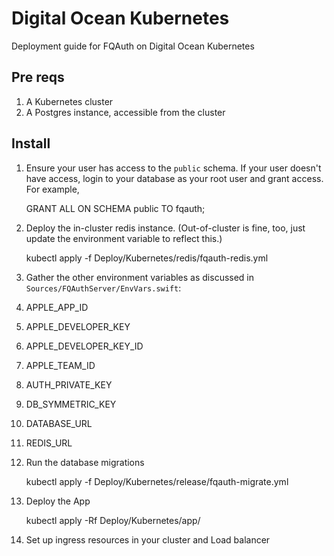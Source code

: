 # Digital Ocean Kubernetes

Deployment guide for FQAuth on Digital Ocean Kubernetes

## Pre reqs

1. A Kubernetes cluster
2. A Postgres instance, accessible from the cluster

## Install

1. Ensure your user has access to the `public` schema. If your user doesn't have access, login to your database as your root user and grant access. For example,

    GRANT ALL ON SCHEMA public TO fqauth;

2. Deploy the in-cluster redis instance. (Out-of-cluster is fine, too, just update the environment variable to reflect this.)

    kubectl apply -f Deploy/Kubernetes/redis/fqauth-redis.yml


3. Gather the other environment variables as discussed in `Sources/FQAuthServer/EnvVars.swift`:

  1. APPLE_APP_ID
  2. APPLE_DEVELOPER_KEY
  3. APPLE_DEVELOPER_KEY_ID
  4. APPLE_TEAM_ID
  5. AUTH_PRIVATE_KEY
  6. DB_SYMMETRIC_KEY
  7. DATABASE_URL
  8. REDIS_URL

4. Run the database migrations

    kubectl apply -f Deploy/Kubernetes/release/fqauth-migrate.yml

5. Deploy the App

    kubectl apply -Rf Deploy/Kubernetes/app/

6. Set up ingress resources in your cluster and Load balancer


